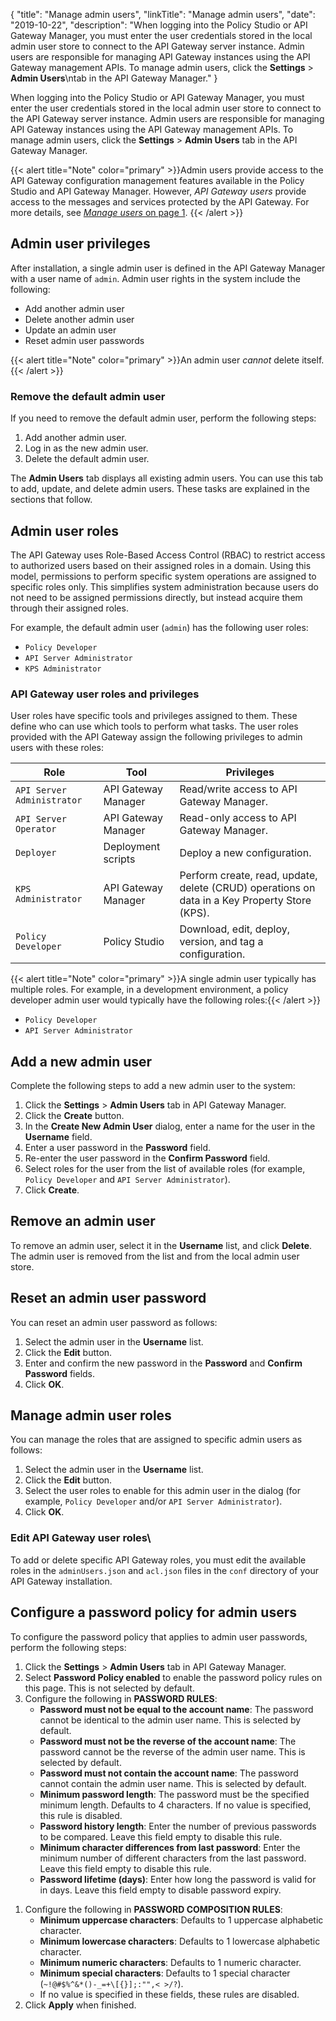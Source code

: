 {
"title": "Manage admin users",
"linkTitle": "Manage admin users",
"date": "2019-10-22",
"description": "When logging into the Policy Studio or API Gateway Manager, you must enter the user credentials stored in the local admin user store to connect to the API Gateway server instance. Admin users are responsible for managing API Gateway instances using the API Gateway management APIs. To manage admin users, click the **Settings** > **Admin Users**\\ntab in the API Gateway Manager."
}
﻿

When logging into the Policy Studio or API Gateway Manager, you must enter the user credentials stored in the local admin user store to connect to the API Gateway server instance. Admin users are responsible for managing API Gateway instances using the API Gateway management APIs. To manage admin users, click the **Settings** > **Admin Users**
tab in the API Gateway Manager.

{{< alert title="Note" color="primary" >}}Admin users provide access to the API Gateway configuration management features available in the Policy Studio and API Gateway Manager. However, *API Gateway users*
provide access to the messages and services protected by the API Gateway. For more details, see [*Manage users* on page 1](general_users.htm). {{< /alert >}}

Admin user privileges
---------------------

After installation, a single admin user is defined in the API Gateway Manager with a user name of `admin`. Admin user rights in the system include the following:

-   Add another admin user
-   Delete another admin user
-   Update an admin user
-   Reset admin user passwords

{{< alert title="Note" color="primary" >}}An admin user *cannot*
delete itself.{{< /alert >}}

### Remove the default admin user

If you need to remove the default admin user, perform the following steps:

1.  Add another admin user.
2.  Log in as the new admin user.
3.  Delete the default admin user.

The **Admin Users**
tab displays all existing admin users. You can use this tab to add, update, and delete admin users. These tasks are explained in the sections that follow.

Admin user roles
----------------

The API Gateway uses Role-Based Access Control (RBAC) to restrict access to authorized users based on their assigned roles in a domain. Using this model, permissions to perform specific system operations are assigned to specific roles only. This simplifies system administration because users do not need to be assigned permissions directly, but instead acquire them through their assigned roles.

For example, the default admin user (`admin`) has the following user roles:

-   `Policy Developer`
-   `API Server Administrator`
-   `KPS Administrator`

### API Gateway user roles and privileges

User roles have specific tools and privileges assigned to them. These define who can use which tools to perform what tasks. The user roles provided with the API Gateway assign the following privileges to admin users with these roles:

| Role                       | Tool                | Privileges                                                                                    |
|----------------------------|---------------------|-----------------------------------------------------------------------------------------------|
| `API Server Administrator` | API Gateway Manager | Read/write access to API Gateway Manager.                                                     |
| `API Server Operator`      | API Gateway Manager | Read-only access to API Gateway Manager.                                                      |
| `Deployer`                 | Deployment scripts  | Deploy a new configuration.                                                                   |
| `KPS Administrator`        | API Gateway Manager | Perform create, read, update, delete (CRUD) operations on data in a Key Property Store (KPS). |
| `Policy Developer`         | Policy Studio       | Download, edit, deploy, version, and tag a configuration.                                     |

{{< alert title="Note" color="primary" >}}A single admin user typically has multiple roles. For example, in a development environment, a policy developer admin user would typically have the following roles:{{< /alert >}}

<div>

-   `Policy Developer`
-   `API Server Administrator`

</div>

Add a new admin user
--------------------

Complete the following steps to add a new admin user to the system:

1.  Click the **Settings** > **Admin Users**
    tab in API Gateway Manager.
2.  Click the **Create**
    button.
3.  In the **Create New Admin User**
    dialog, enter a name for the user in the **Username**
    field.
4.  Enter a user password in the **Password**
    field.
5.  Re-enter the user password in the **Confirm Password**
    field.
6.  Select roles for the user from the list of available roles (for example, `Policy Developer`
    and `API Server Administrator`).
7.  Click **Create**.

Remove an admin user
--------------------

To remove an admin user, select it in the **Username**
list, and click **Delete**. The admin user is removed from the list and from the local admin user store.

Reset an admin user password
----------------------------

You can reset an admin user password as follows:

1.  Select the admin user in the **Username**
    list.
2.  Click the **Edit**
    button.
3.  Enter and confirm the new password in the **Password**
    and **Confirm Password**
    fields.
4.  Click **OK**.

Manage admin user roles
-----------------------

You can manage the roles that are assigned to specific admin users as follows:

1.  Select the admin user in the **Username**
    list.
2.  Click the **Edit**
    button.
3.  Select the user roles to enable for this admin user in the dialog (for example, `Policy Developer`
    and/or `API Server Administrator`).
4.  Click **OK**.

### Edit API Gateway user roles\

To add or delete specific API Gateway roles, you must edit the available roles in the `adminUsers.json`
and `acl.json`
files in the `conf`
directory of your API Gateway installation.

Configure a password policy for admin users
-------------------------------------------

To configure the password policy that applies to admin user passwords, perform the following steps:

1.  Click the **Settings** > **Admin Users**
    tab in API Gateway Manager.
2.  Select **Password Policy enabled** to enable the password policy rules on this page. This is not selected by default.
3.  Configure the following in **PASSWORD RULES**:
    -   **Password must not be equal to the account name**: The password cannot be identical to the admin user name. This is selected by default.
    -   **Password must not be the reverse of the account name**: The password cannot be the reverse of the admin user name. This is selected by default.
    -   **Password must not contain the account name**: The password cannot contain the admin user name. This is selected by default.
    -   **Minimum password length**: The password must be the specified minimum length. Defaults to 4 characters. If no value is specified, this rule is disabled.
    -   **Password history length**: Enter the number of previous passwords to be compared. Leave this field empty to disable this rule.
    -   **Minimum character differences from last password**: Enter the minimum number of different characters from the last password. Leave this field empty to disable this rule.
    -   **Password lifetime (days)**: Enter how long the password is valid for in days. Leave this field empty to disable password expiry.

>

1.  Configure the following in **PASSWORD COMPOSITION RULES**:
    -   **Minimum uppercase characters**: Defaults to 1 uppercase alphabetic character.
    -   **Minimum lowercase characters**: Defaults to 1 lowercase alphabetic character.
    -   **Minimum numeric characters**: Defaults to 1 numeric character.
    -   **Minimum special characters**: Defaults to 1 special character (`~!@#$%^&*()-_=+\[{}];:"",< >/?`).
    -   If no value is specified in these fields, these rules are disabled.
2.  Click **Apply**
    when finished.

